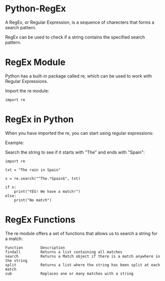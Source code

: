 # Python-RegEx
A RegEx, or Regular Expression, is a sequence of charecters that forms a search pattern.

RegEx can be used to check if a string contains the specified search pattern.

# RegEx Module
Python has a built-in package called re, which can be used to work with Regular Expressions.

Import the re module:

    import re

# RegEx in Python
When you have imported the re, you can start using regular expressions:

Example:

Search the string to see if it starts with "The" and ends with "Spain":

    import re

    txt = "The rain in Spain"

    x = re.search("^The.*Spain$", txt)

    if x:
        print("YES! We have a match!")
    else:
        print("No match")    

# RegEx Functions
The re module offers a set of functions that allows us to search a string for a match:

    Function        Description
    findall         Returns a list containing all matches
    search          Returns a Match object if there is a match anywhere in the string
    split           Returns a list where the string has been split at each match
    sub             Replaces one or many matches with a string

    